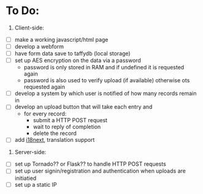 # To Do:

1. Client-side:
  - [ ] make a working javascript/html page
  - [ ] develop a webform
  - [ ] have form data save to taffydb (local storage)
  - [ ] set up AES encryption on the data via a password
      - password is only stored in RAM and if undefined it is requested again
      - password is also used to verify upload (if available) otherwise ots requested again
  - [ ] develop a system by which user is notified of how many records remain in 
  - [ ] develop an upload button that will take each entry and 
    - for every record:
      - submit a HTTP POST request
      - wait to reply of completion
      - delete the record
  - [ ] add [i18next](http://i18next.com/]), translation support
1. Server-side:
  - [ ] set up Tornado?? or Flask?? to handle HTTP POST requests
  - [ ] set up user signin/registration and authentication when uploads are initiatied
  - [ ] set up a static IP

